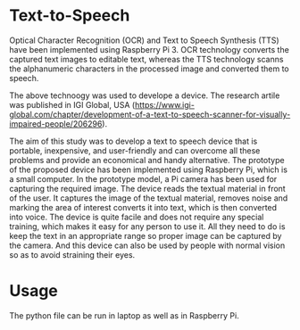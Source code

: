 # Text-to-Speech

Optical Character Recognition (OCR) and Text to Speech Synthesis (TTS) have been implemented using Raspberry Pi 3. OCR technology converts the captured text images to editable text, whereas the TTS technology scanns the alphanumeric characters in the processed image and converted them to speech.


The above technoogy was used to develope a device. The research artile was published in IGI Global, USA (https://www.igi-global.com/chapter/development-of-a-text-to-speech-scanner-for-visually-impaired-people/206296).

The aim of this study was to develop a text to speech device that is portable, inexpensive, and user-friendly and can overcome all these problems and provide an economical and handy alternative. The prototype of the proposed device has been implemented using Raspberry Pi, which is a small computer. In the prototype model, a Pi camera has been used for capturing the required image. The device reads the textual material in front of the user. It captures the image of the textual material, removes noise and marking the area of interest converts it into text, which is then converted into voice. The device is quite facile and does not require any special training, which makes it easy for any person to use it. All they need to do is keep the text in an appropriate range so proper image can be captured by the camera. And this device can also be used by people with normal vision so as to avoid straining their eyes.

# Usage
The python file can be run in laptop as well as in Raspberry Pi.
